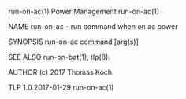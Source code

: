 run-on-ac(1)                                                     Power Management                                                     run-on-ac(1)

NAME
       run-on-ac - run command when on ac power

SYNOPSIS
       run-on-ac command [arg(s)]

SEE ALSO
       run-on-bat(1), tlp(8).

AUTHOR
       (c) 2017 Thomas Koch <linrunner at gmx.net>

TLP 1.0                                                             2017-01-29                                                        run-on-ac(1)
